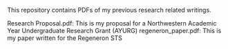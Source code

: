 This repository contains PDFs of my previous research related writings.

Research Proposal.pdf: This is my proposal for a Northwestern Academic Year Undergraduate Research Grant (AYURG)
regeneron_paper.pdf: This is my paper written for the Regeneron STS
